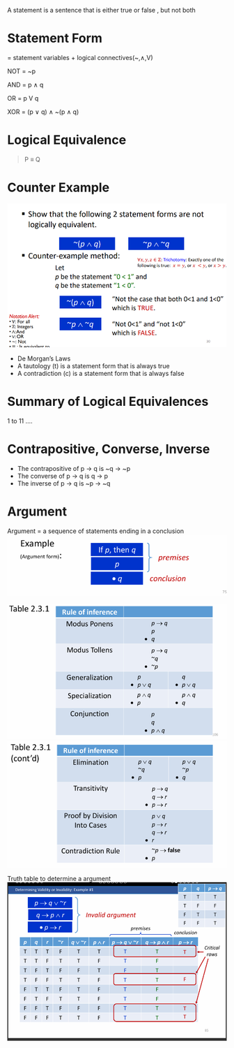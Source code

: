 A statement is a sentence that is either true or false , but not both

# Statement Form

= statement variables + logical connectives(~,∧,V)

NOT = ~p

AND = p ∧ q

OR = p V q

XOR = (p ∨ q) ∧ ~(p ∧ q)

# Logical Equivalence

> P ≡ Q

# Counter Example

![alt text](image-5.png)

- De Morgan’s Laws
- A tautology (t) is a statement form that is always true
- A contradiction (c) is a statement form that is always false

# Summary of Logical Equivalences

1 to 11 ....

# Contrapositive, Converse, Inverse

- The contrapositive of p → q is ~q → ~p
- The converse of p → q is q → p
- The inverse of p → q is ~p → ~q

# Argument

Argument = a sequence of statements ending in a conclusion
![alt text](image-6.png)

![alt text](image-13.png)
![alt text](image-12.png)

Truth table to determine a argument
![alt text](image-9.png)
